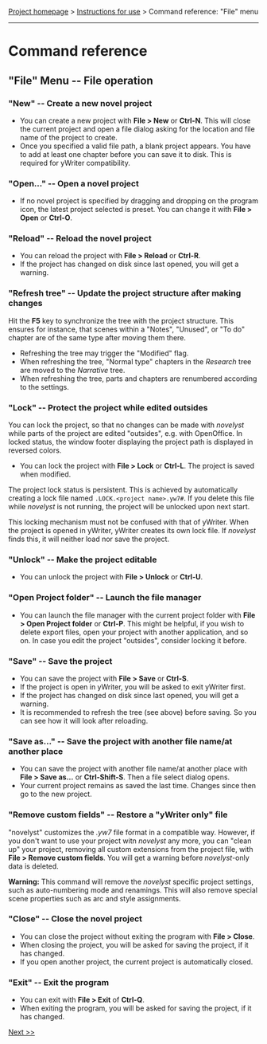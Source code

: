 [Project homepage](../index) > [Instructions for use](../usage) > Command reference: "File" menu

--- 

# Command reference

## "File" Menu -- File operation

### "New" -- Create a new novel project

- You can create a new project with **File > New** or **Ctrl-N**. This will close the current project
  and open a file dialog asking for the location and file name of the project to create.
- Once you specified a valid file path, a blank project appears. You have to add at least one chapter 
  before you can save it to disk. This is required for yWriter compatibility.

### "Open..." -- Open a novel project

- If no novel project is specified by dragging and dropping on the program icon,
  the latest project selected is preset. You can change it with **File > Open** or **Ctrl-O**.

### "Reload" -- Reload the novel project

- You can reload the project with **File > Reload** or **Ctrl-R**.
- If the project has changed on disk since last opened, you will get a warning.

### "Refresh tree" -- Update the project structure after making changes

Hit the **F5** key to synchronize the tree with the project structure. This ensures for instance, 
that scenes within a "Notes", "Unused", or "To do" chapter are of the same type after moving them there.
- Refreshing the tree may trigger the "Modified" flag.
- When refreshing the tree, "Normal type" chapters in the *Research* tree are moved to the *Narrative* tree.
- When refreshing the tree, parts and chapters are renumbered according to the settings. 

### "Lock" -- Protect the project while edited outsides

You can lock the project, so that no changes can be made with *novelyst* while parts of the project are
edited "outsides", e.g. with OpenOffice. In locked status, the window footer displaying the project path
is displayed in reversed colors. 
 
- You can lock the project with **File > Lock** or **Ctrl-L**. The project is saved when modified.

The project lock status is persistent. This is achieved by automatically creating a lock file 
named `.LOCK.<project name>.yw7#`. If you delete this file while *novelyst* is not running, the project 
will be unlocked upon next start.  

This locking mechanism must not be confused with that of yWriter. When the project is opened in yWriter, 
yWriter creates its own lock file. If *novelyst* finds this, it will neither load nor save the project. 

### "Unlock" -- Make the project editable

- You can unlock the project with **File > Unlock** or **Ctrl-U**. 

### "Open Project folder" -- Launch the file manager

- You can launch the file manager with the current project folder with **File > Open Project folder** or **Ctrl-P**. This might be helpful, if you wish to delete export files, open your project with another application, and so on. In case you edit the project "outsides", consider locking it before.

### "Save" -- Save the project

- You can save the project with **File > Save** or **Ctrl-S**.
- If the project is open in yWriter, you will be asked to exit yWriter first.
- If the project has changed on disk since last opened, you will get a warning.
- It is recommended to refresh the tree (see above) before saving. So you can see how 
  it will look after reloading. 

### "Save as..." -- Save the project with another file name/at another place

- You can save the project with another file name/at another place with **File > Save as...** or **Ctrl-Shift-S**. Then a file select dialog opens.
- Your current project remains as saved the last time. Changes since then go to the new project.

### "Remove custom fields" -- Restore a "yWriter only" file

"novelyst" customizes the *.yw7* file format in a compatible way. However, if you don't want to use your project witn *novelyst* any more, you can "clean up" your project, removing all custom extensions from the project file, with **File > Remove custom fields**. You will get a warning before *novelyst*-only data is deleted.

**Warning:** This command will remove the *novelyst* specific project settings, such as auto-numbering mode and renamings. This will also remove special scene properties such as arc and style assignments.


### "Close" -- Close the novel project

- You can close the project without exiting the program with **File > Close**.
- When closing the project, you will be asked for saving the project, if it has changed.
- If you open another project, the current project is automatically closed.

### "Exit" -- Exit the program

- You can exit with **File > Exit** of **Ctrl-Q**.
- When exiting the program, you will be asked for saving the project, if it has changed.


[Next >>](view_menu)